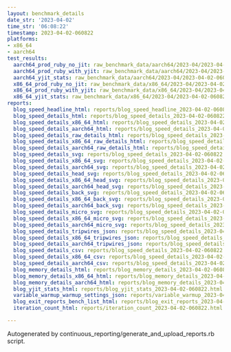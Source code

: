 ```yaml
---
layout: benchmark_details
date_str: '2023-04-02'
time_str: '06:08:22'
timestamp: 2023-04-02-060822
platforms:
- x86_64
- aarch64
test_results:
  aarch64_prod_ruby_no_jit: raw_benchmark_data/aarch64/2023-04/2023-04-02-060822_basic_benchmark_aarch64_prod_ruby_no_jit.json
  aarch64_prod_ruby_with_yjit: raw_benchmark_data/aarch64/2023-04/2023-04-02-060822_basic_benchmark_aarch64_prod_ruby_with_yjit.json
  aarch64_yjit_stats: raw_benchmark_data/aarch64/2023-04/2023-04-02-060822_basic_benchmark_aarch64_yjit_stats.json
  x86_64_prod_ruby_no_jit: raw_benchmark_data/x86_64/2023-04/2023-04-02-060822_basic_benchmark_x86_64_prod_ruby_no_jit.json
  x86_64_prod_ruby_with_yjit: raw_benchmark_data/x86_64/2023-04/2023-04-02-060822_basic_benchmark_x86_64_prod_ruby_with_yjit.json
  x86_64_yjit_stats: raw_benchmark_data/x86_64/2023-04/2023-04-02-060822_basic_benchmark_x86_64_yjit_stats.json
reports:
  blog_speed_headline_html: reports/blog_speed_headline_2023-04-02-060822.html
  blog_speed_details_html: reports/blog_speed_details_2023-04-02-060822.html
  blog_speed_details_x86_64_html: reports/blog_speed_details_2023-04-02-060822.x86_64.html
  blog_speed_details_aarch64_html: reports/blog_speed_details_2023-04-02-060822.aarch64.html
  blog_speed_details_raw_details_html: reports/blog_speed_details_2023-04-02-060822.raw_details.html
  blog_speed_details_x86_64_raw_details_html: reports/blog_speed_details_2023-04-02-060822.x86_64.raw_details.html
  blog_speed_details_aarch64_raw_details_html: reports/blog_speed_details_2023-04-02-060822.aarch64.raw_details.html
  blog_speed_details_svg: reports/blog_speed_details_2023-04-02-060822.svg
  blog_speed_details_x86_64_svg: reports/blog_speed_details_2023-04-02-060822.x86_64.svg
  blog_speed_details_aarch64_svg: reports/blog_speed_details_2023-04-02-060822.aarch64.svg
  blog_speed_details_head_svg: reports/blog_speed_details_2023-04-02-060822.head.svg
  blog_speed_details_x86_64_head_svg: reports/blog_speed_details_2023-04-02-060822.x86_64.head.svg
  blog_speed_details_aarch64_head_svg: reports/blog_speed_details_2023-04-02-060822.aarch64.head.svg
  blog_speed_details_back_svg: reports/blog_speed_details_2023-04-02-060822.back.svg
  blog_speed_details_x86_64_back_svg: reports/blog_speed_details_2023-04-02-060822.x86_64.back.svg
  blog_speed_details_aarch64_back_svg: reports/blog_speed_details_2023-04-02-060822.aarch64.back.svg
  blog_speed_details_micro_svg: reports/blog_speed_details_2023-04-02-060822.micro.svg
  blog_speed_details_x86_64_micro_svg: reports/blog_speed_details_2023-04-02-060822.x86_64.micro.svg
  blog_speed_details_aarch64_micro_svg: reports/blog_speed_details_2023-04-02-060822.aarch64.micro.svg
  blog_speed_details_tripwires_json: reports/blog_speed_details_2023-04-02-060822.tripwires.json
  blog_speed_details_x86_64_tripwires_json: reports/blog_speed_details_2023-04-02-060822.x86_64.tripwires.json
  blog_speed_details_aarch64_tripwires_json: reports/blog_speed_details_2023-04-02-060822.aarch64.tripwires.json
  blog_speed_details_csv: reports/blog_speed_details_2023-04-02-060822.csv
  blog_speed_details_x86_64_csv: reports/blog_speed_details_2023-04-02-060822.x86_64.csv
  blog_speed_details_aarch64_csv: reports/blog_speed_details_2023-04-02-060822.aarch64.csv
  blog_memory_details_html: reports/blog_memory_details_2023-04-02-060822.html
  blog_memory_details_x86_64_html: reports/blog_memory_details_2023-04-02-060822.x86_64.html
  blog_memory_details_aarch64_html: reports/blog_memory_details_2023-04-02-060822.aarch64.html
  blog_yjit_stats_html: reports/blog_yjit_stats_2023-04-02-060822.html
  variable_warmup_warmup_settings_json: reports/variable_warmup_2023-04-02-060822.warmup_settings.json
  blog_exit_reports_bench_list_html: reports/blog_exit_reports_2023-04-02-060822.bench_list.html
  iteration_count_html: reports/iteration_count_2023-04-02-060822.html

---
```

Autogenerated by continuous_reporting/generate_and_upload_reports.rb script.
